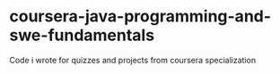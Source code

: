 # coursera-java-programming-and-swe-fundamentals
Code i wrote for quizzes and projects from coursera specialization  
